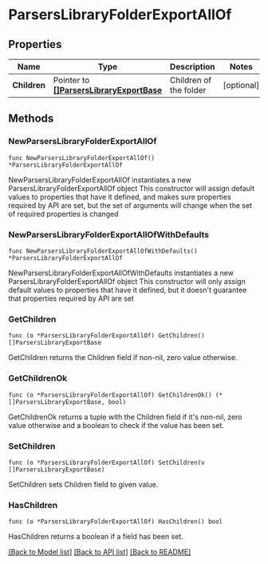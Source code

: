 # ParsersLibraryFolderExportAllOf

## Properties

Name | Type | Description | Notes
------------ | ------------- | ------------- | -------------
**Children** | Pointer to [**[]ParsersLibraryExportBase**](ParsersLibraryExportBase.md) | Children of the folder | [optional] 

## Methods

### NewParsersLibraryFolderExportAllOf

`func NewParsersLibraryFolderExportAllOf() *ParsersLibraryFolderExportAllOf`

NewParsersLibraryFolderExportAllOf instantiates a new ParsersLibraryFolderExportAllOf object
This constructor will assign default values to properties that have it defined,
and makes sure properties required by API are set, but the set of arguments
will change when the set of required properties is changed

### NewParsersLibraryFolderExportAllOfWithDefaults

`func NewParsersLibraryFolderExportAllOfWithDefaults() *ParsersLibraryFolderExportAllOf`

NewParsersLibraryFolderExportAllOfWithDefaults instantiates a new ParsersLibraryFolderExportAllOf object
This constructor will only assign default values to properties that have it defined,
but it doesn't guarantee that properties required by API are set

### GetChildren

`func (o *ParsersLibraryFolderExportAllOf) GetChildren() []ParsersLibraryExportBase`

GetChildren returns the Children field if non-nil, zero value otherwise.

### GetChildrenOk

`func (o *ParsersLibraryFolderExportAllOf) GetChildrenOk() (*[]ParsersLibraryExportBase, bool)`

GetChildrenOk returns a tuple with the Children field if it's non-nil, zero value otherwise
and a boolean to check if the value has been set.

### SetChildren

`func (o *ParsersLibraryFolderExportAllOf) SetChildren(v []ParsersLibraryExportBase)`

SetChildren sets Children field to given value.

### HasChildren

`func (o *ParsersLibraryFolderExportAllOf) HasChildren() bool`

HasChildren returns a boolean if a field has been set.


[[Back to Model list]](../README.md#documentation-for-models) [[Back to API list]](../README.md#documentation-for-api-endpoints) [[Back to README]](../README.md)


